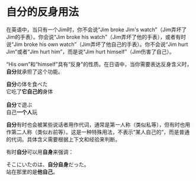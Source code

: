 # 自分的反身用法

在英语中，当只有一个Jim时，你不会说“Jim broke Jim's watch”（Jim弄坏了Jim的手表）。你会说“Jim broke his watch”（Jim弄坏了他的手表），或者有时说“Jim broke his own watch”（Jim弄坏了他自己的手表）。你不会说“Jim hurt Jim”或者“Jim hurt him”，而是说“Jim hurt himself”（Jim伤害了自己）。

“His own”和“himself”具有“反身”的性质。在日语中，当你需要表达反身含义时，<b>自分</b>就承担了这个功能。

<pre>
<b>自分</b>の体を食べた
它吃了<b>它自己的</b>身体

<b>自分</b>で遊ぶ
自己<b>一个人</b>玩
</pre>

<b>自分</b>有时也会被某些说话者用作代词，通常是第一人称（类似私等），但有时也用作第二人称（类似お前等）。这是一种特殊用法，不表示“某人自己的”，而是普通的代词。具体含义需要根据上下文和经验来判断。

有时<b>自分</b>可以用<b>自身</b>来强调：

<pre>
そこにいたのは、<b>自分自身</b>だった。
站在那里的是<b>他自己</b>。
</pre>
